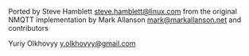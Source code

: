 Ported by Steve Hamblett <steve.hamblett@linux.com> from the original NMQTT implementation by
Mark Allanson <mark@markallanson.net> and contributors

Yuriy Olkhovyy <y.olkhovyy@gmail.com>
